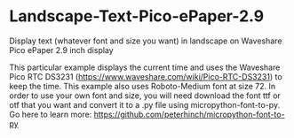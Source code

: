 # Landscape-Text-Pico-ePaper-2.9
Display text (whatever font and size you want) in landscape on Waveshare Pico ePaper 2.9 inch display

This particular example displays the current time and uses the Waveshare Pico RTC DS3231 (https://www.waveshare.com/wiki/Pico-RTC-DS3231) to keep the time.
This example also uses Roboto-Medium font at size 72. In order to use your own font and size, you will need download the font ttf or otf that you want and convert it to a .py file using micropython-font-to-py. Go here to learn more: https://github.com/peterhinch/micropython-font-to-py


